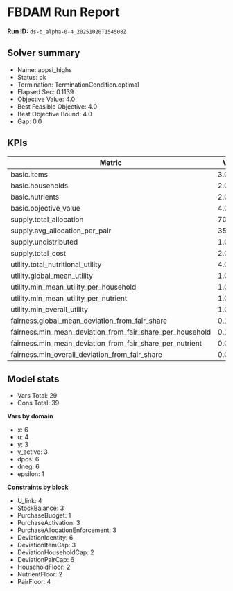 # FBDAM Run Report

**Run ID:** `ds-b_alpha-0-4_20251020T154508Z`

## Solver summary
- Name: appsi_highs
- Status: ok
- Termination: TerminationCondition.optimal
- Elapsed Sec: 0.1139
- Objective Value: 4.0
- Best Feasible Objective: 4.0
- Best Objective Bound: 4.0
- Gap: 0.0

## KPIs
| Metric | Value |
|---|---|
| basic.items | 3.0 |
| basic.households | 2.0 |
| basic.nutrients | 2.0 |
| basic.objective_value | 4.0 |
| supply.total_allocation | 70.0 |
| supply.avg_allocation_per_pair | 35.0 |
| supply.undistributed | 1.0 |
| supply.total_cost | 2.0 |
| utility.total_nutritional_utility | 4.0 |
| utility.global_mean_utility | 1.0 |
| utility.min_mean_utility_per_household | 1.0 |
| utility.min_mean_utility_per_nutrient | 1.0 |
| utility.min_overall_utility | 1.0 |
| fairness.global_mean_deviation_from_fair_share | 0.16667 |
| fairness.min_mean_deviation_from_fair_share_per_household | 0.16667 |
| fairness.min_mean_deviation_from_fair_share_per_nutrient | 0.0 |
| fairness.min_overall_deviation_from_fair_share | 0.0 |

## Model stats
- Vars Total: 29
- Cons Total: 39

**Vars by domain**
- x: 6
- u: 4
- y: 3
- y_active: 3
- dpos: 6
- dneg: 6
- epsilon: 1

**Constraints by block**
- U_link: 4
- StockBalance: 3
- PurchaseBudget: 1
- PurchaseActivation: 3
- PurchaseAllocationEnforcement: 3
- DeviationIdentity: 6
- DeviationItemCap: 3
- DeviationHouseholdCap: 2
- DeviationPairCap: 6
- HouseholdFloor: 2
- NutrientFloor: 2
- PairFloor: 4
